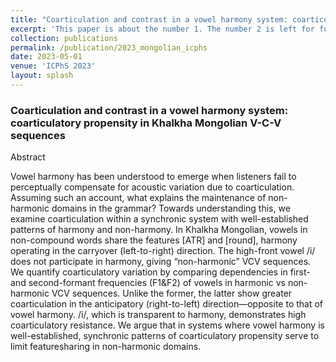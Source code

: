 ```yaml
---
title: "Coarticulation and contrast in a vowel harmony system: coarticulatory propensity in Khalkha Mongolian V-C-V sequences"
excerpt: 'This paper is about the number 1. The number 2 is left for future work.'
collection: publications
permalink: /publication/2023_mongolian_icphs
date: 2023-05-01
venue: 'ICPhS 2023'
layout: splash
---   
```



### Coarticulation and contrast in a vowel harmony system: coarticulatory propensity in Khalkha Mongolian V-C-V sequences

Abstract

   
Vowel harmony has been understood to emerge when listeners fail to perceptually compensate for acoustic variation due to coarticulation. Assuming such an account, what explains the maintenance of non-harmonic domains in the grammar? Towards understanding this, we examine coarticulation within a synchronic system with well-established patterns of harmony and non-harmony. In Khalkha Mongolian, vowels in non-compound words share the features [ATR] and [round], harmony operating in the carryover (left-to-right) direction. The high-front vowel /i/ does not participate in harmony, giving “non-harmonic” VCV sequences. We quantify coarticulatory variation by comparing dependencies in first- and second-formant frequencies (F1&F2) of vowels in harmonic vs non-harmonic VCV sequences. Unlike the former, the latter show greater coarticulation in the anticipatory (right-to-left) direction—opposite to that of vowel harmony. /i/, which is transparent to harmony, demonstrates high coarticulatory resistance. We argue that in systems where vowel harmony is well-established, synchronic patterns of coarticulatory propensity serve to limit featuresharing in non-harmonic domains.